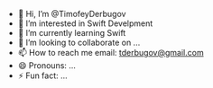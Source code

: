 - 👋 Hi, I’m @TimofeyDerbugov
- 👀 I’m interested in Swift Develpment
- 🌱 I’m currently learning Swift
- 💞️ I’m looking to collaborate on ...
- 📫 How to reach me email: tderbugov@gmail.com
- 😄 Pronouns: ...
- ⚡ Fun fact: ...

<!---
TimofeyDerbugov/TimofeyDerbugov is a ✨ special ✨ repository because its `README.md` (this file) appears on your GitHub profile.
You can click the Preview link to take a look at your changes.
--->
